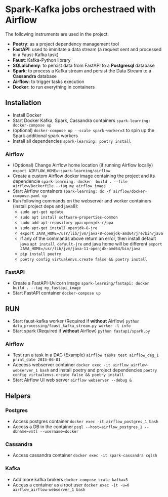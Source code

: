 # Spark-Kafka jobs orchestraed with Airflow
The following instruments are used in the project:
  - **Poetry**: as a project dependency management tool
  - **FastAPI**: used to immitate a data stream (a request sent and processed in a Faust-Kafka task)
  - **Faust**: Kafka-Python library
  - **SQLalchemy**: to persist data from FastAPI to a **Postgresql** database
  - **Spark**: to process a Kafka stream and persist the Data Stream to a **Cassandra** database
  - **Airflow**: to trigger tasks execution
  - **Docker**: to run everything in containers

## Installation

- Install Docker
- Start Docker Kafka, Spark, Cassandra containers `spark-learning: docker-compose up`
- (optional) `docker-compose up --scale spark-worker=3` to spin up the Spark additional spark workers
- Install all dependencies `spark-learning: poetry install`

### Airflow
- (Optional) Change Airflow home location (if running Airflow locally) `export AIRFLOW_HOME=~spark-learning/airflow`
- Create a custom Airflow docker image containing the project and its dependencie `spark-learning: docker  build . --file airflow/Dockerfile --tag my_airflow_image`
- Start Airflow containers `spark-learning: dc -f airflow/docker-compose.yaml up`
- Run following commands on the webserver and worker containers (install project deps and java8):
  - `sudo apt-get update`
  - `sudo apt install software-properties-common`
  - `sudo add-apt-repository ppa:openjdk-r/ppa`
  - `sudo apt-get install openjdk-8-jre`
  - `export JAVA_HOME=/usr/lib/jvm/java-8-openjdk-amd64/jre/bin/java`
  - if any of the commands above return an error, then install default java `apt install default-jre` and java home will be different `export JAVA_HOME=/usr/lib/jvm/java-11-openjdk-amd64/bin/java`
  - `pip install poetry`
  - `poetry config virtualenvs.create false && poetry install`

### FastAPI
- Create a FastAPI-Uvicorn image `spark-learning/fastapi: docker  build . --tag my_fastapi_image`
- Start FastAPI container `docker-compose up`


## RUN
- Start faust-kafka worker (Required if **without** Airflow) `python data_processing/faust_kafka_stream.py worker -l info`
- Start spark (Required if **without** Airflow) `python fastapi/spark.py`
### Airflow
- Test run a task in a DAG (Example) `airflow tasks test airflow_dag_1 print_date 2015-06-01`
- Acecess webserver container `docker exec -it airflow_airflow-webserver_1 bash` and install poetry and project dependencies `poetry config virtualenvs.create false && poetry install`
- Start Airflow UI web server `airflow webserver --debug &`


## Helpers

### Postgres
- Access postgres container `docker exec -it airflow_postgres_1 bash`
- Access a DB in the container `psql --host=airflow_postgres_1 --dbname=vmtl --username=docker`
### Cassandra
- Access cassandra container `docker exec -it spark-cassandra cqlsh`
### Kafka
- Add more kafka brokers `docker-compose scale kafka=3`
- Access a container as a root user `docker exec -it -u=0 airflow_airflow-webserver_1 bash`